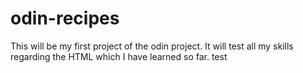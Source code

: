# odin-recipes
This will be my first project of the odin project.
It will test all my skills regarding the HTML which I have learned so far.
test